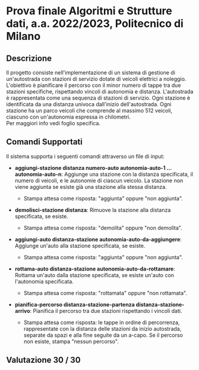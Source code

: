 # Prova finale Algoritmi e Strutture dati, a.a. 2022/2023, Politecnico di Milano
## Descrizione
Il progetto consiste nell'implementazione di un sistema di gestione di un'autostrada con stazioni di servizio dotate di veicoli elettrici a noleggio. L'obiettivo è pianificare il percorso con il minor numero di tappe tra due stazioni specifiche, rispettando vincoli di autonomia e distanza.
L'autostrada è rappresentata come una sequenza di stazioni di servizio. Ogni stazione è identificata da una distanza univoca dall'inizio dell'autostrada. Ogni stazione ha un parco veicoli che comprende al massimo 512 veicoli, ciascuno con un'autonomia espressa in chilometri.  
Per maggiori info vedi foglio specifica.

## Comandi Supportati

Il sistema supporta i seguenti comandi attraverso un file di input:

- **aggiungi-stazione distanza numero-auto autonomia-auto-1 ... autonomia-auto-n**: Aggiunge una stazione con la distanza specificata, il numero di veicoli, e le autonomie di ciascun veicolo. La stazione non viene aggiunta se esiste già una stazione alla stessa distanza.
    
    - Stampa attesa come risposta: "aggiunta" oppure "non aggiunta".
    
- **demolisci-stazione distanza**: Rimuove la stazione alla distanza specificata, se esiste.
    
    - Stampa attesa come risposta: "demolita" oppure "non demolita".
    
- **aggiungi-auto distanza-stazione autonomia-auto-da-aggiungere**: Aggiunge un'auto alla stazione specificata, se esiste.
    
    - Stampa attesa come risposta: "aggiunta" oppure "non aggiunta".
    
- **rottama-auto distanza-stazione autonomia-auto-da-rottamare**: Rottama un'auto dalla stazione specificata, se esiste un'auto con l'autonomia specificata.
    
    - Stampa attesa come risposta: "rottamata" oppure "non rottamata".
    
- **pianifica-percorso distanza-stazione-partenza distanza-stazione-arrivo**: Pianifica il percorso tra due stazioni rispettando i vincoli dati.
    
    - Stampa attesa come risposta: le tappe in ordine di percorrenza, rappresentate con la distanza delle stazioni da inizio autostrada, separate da spazi e alla fine seguite da un a-capo. Se il percorso non esiste, stampa "nessun percorso".

## Valutazione 30 / 30
